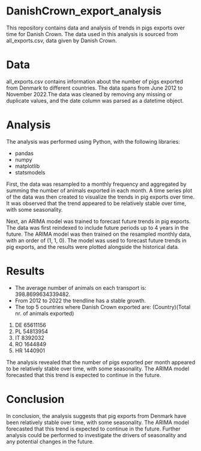 # DanishCrown_export_analysis

This repository contains data and analysis of trends in pigs exports over time for Danish Crown. The data used in this analysis is sourced from all_exports.csv, data given by Danish Crown.
# Data

all_exports.csv contains information about the number of pigs exported from Denmark to different countries. The data spans from June 2012 to November 2022.The data was cleaned by removing any missing or duplicate values, and the date column was parsed as a datetime object.
# Analysis

The analysis was performed using Python, with the following libraries:

- pandas
- numpy
- matplotlib
- statsmodels

First, the data was resampled to a monthly frequency and aggregated by summing the number of animals exported in each month. A time series plot of the data was then created to visualize the trends in pig exports over time. It was observed that the trend appeared to be relatively stable over time, with some seasonality.

Next, an ARIMA model was trained to forecast future trends in pig exports. The data was first reindexed to include future periods up to 4 years in the future. The ARIMA model was then trained on the resampled monthly data, with an order of (1, 1, 0). The model was used to forecast future trends in pig exports, and the results were plotted alongside the historical data.

# Results

- The average number of animals on each transport is: 398.8699634339482.
- From 2012 to 2022 the trendline has a stable growth.
- The top 5 countries where Danish Crown exported are: 
(Country)(Total nr. of animals exported)
1. DE    65611156
2. PL    54813954
3. IT     8392032
4. RO     1644849
5. HR     1440901
 
The analysis revealed that the number of pigs exported per month appeared to be relatively stable over time, with some seasonality. The ARIMA model forecasted that this trend is expected to continue in the future.

# Conclusion

In conclusion, the analysis suggests that pig exports from Denmark have been relatively stable over time, with some seasonality. The ARIMA model forecasted that this trend is expected to continue in the future. Further analysis could be performed to investigate the drivers of seasonality and any potential changes in the future.
